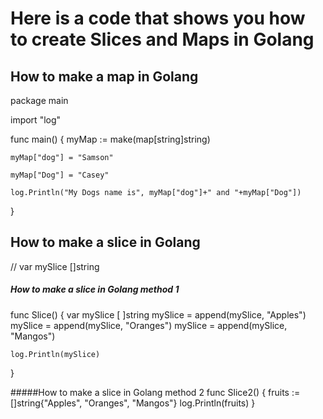 # Here is a code that shows you how to create Slices and Maps in Golang


## How to make a map in Golang
package main

import "log"

func main() {
	myMap := make(map[string]string)

	myMap["dog"] = "Samson"

	myMap["Dog"] = "Casey"

	log.Println("My Dogs name is", myMap["dog"]+" and "+myMap["Dog"])

}


## How to make a slice in Golang
// var mySlice []string
##### How to make a slice in Golang method 1
func Slice() {
	var mySlice [ ]string
	mySlice = append(mySlice, "Apples")
	mySlice = append(mySlice, "Oranges")
	mySlice = append(mySlice, "Mangos")

	log.Println(mySlice)
}

#####How to make a slice in Golang method 2
func Slice2() {
	fruits := []string{"Apples", "Oranges", "Mangos"}
	log.Println(fruits)
}
